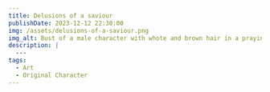 ```yaml
---
title: Delusions of a saviour
publishDate: 2023-12-12 22:30:00
img: /assets/delusions-of-a-saviour.png
img_alt: Bust of a male character with whote and brown hair in a praying position in front of a stained glass background which resembles a halo
description: |
  ---
tags:
  - Art
  - Original Character
---
```

